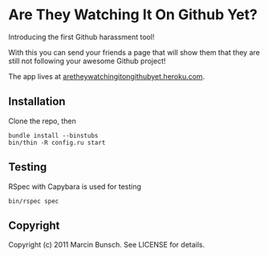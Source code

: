 Are They Watching It On Github Yet?
===================================

Introducing the first Github harassment tool!

With this you can send your friends a page that will show them that they are still not following your awesome Github project!

The app lives at [aretheywatchingitongithubyet.heroku.com](http://aretheywatchingitongithubyet.heroku.com/).

Installation
------------

Clone the repo, then

	bundle install --binstubs
	bin/thin -R config.ru start


Testing
------------

RSpec with Capybara is used for testing

	bin/rspec spec

Copyright
---------

Copyright (c) 2011 Marcin Bunsch. See LICENSE for details.
